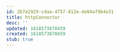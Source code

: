 ```yaml
---
id: 2b7e2929-cdaa-4757-812e-de84af9b4e31
title: httpConnector
desc: ''
updated: 1618573870459
created: 1618573870459
stub: true
---
```


